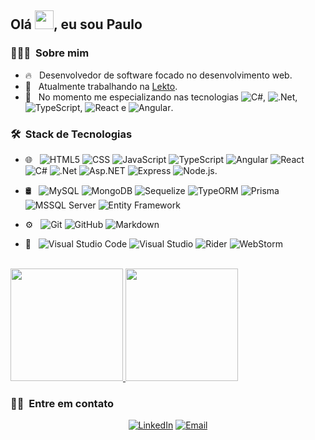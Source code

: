 <h2> Olá <img src="https://raw.githubusercontent.com/kaueMarques/kaueMarques/master/hi.gif" width="30px">, eu sou Paulo</h2>

<h3> 👨🏻‍💻 &nbsp;Sobre mim </h3>

- 🔥 &nbsp; Desenvolvedor de software focado no desenvolvimento web.
- 💼 &nbsp; Atualmente trabalhando na <a href="https://www.lekto.com.br/lekto">Lekto</a>.
- 🌳 &nbsp; No momento me especializando nas tecnologias ![C#](https://img.shields.io/badge/-C%23-333333?style=flat&logo=csharp), ![.Net](https://img.shields.io/badge/-.Net-333333?style=flat&logo=dotnet), ![TypeScript](https://img.shields.io/badge/-TypeScript-333333?style=flat&logo=typescript), ![React](https://img.shields.io/badge/-React-333333?style=flat&logo=react) e ![Angular](https://img.shields.io/badge/-Angular-333333?style=flat&logo=angular).



<h3> 🛠 &nbsp;Stack de Tecnologias</h3>


- 🌐 &nbsp;
  ![HTML5](https://img.shields.io/badge/-HTML5-333333?style=flat&logo=HTML5)
  ![CSS](https://img.shields.io/badge/-CSS-333333?style=flat&logo=CSS3&logoColor=1572B6)
  ![JavaScript](https://img.shields.io/badge/-JavaScript-333333?style=flat&logo=javascript)
  ![TypeScript](https://img.shields.io/badge/-TypeScript-333333?style=flat&logo=typescript)
  ![Angular](https://img.shields.io/badge/-Angular-333333?style=flat&logo=angular)
  ![React](https://img.shields.io/badge/-React-333333?style=flat&logo=react)
  ![C#](https://img.shields.io/badge/-C%23-333333?style=flat&logo=csharp)
  ![.Net](https://img.shields.io/badge/-.Net-333333?style=flat&logo=dotnet)
  ![Asp.NET](https://img.shields.io/badge/-Asp.NET-333333?style=flat&logo=dotnet)
  ![Express](https://img.shields.io/badge/-Express-333333?style=flat&logo=express)
  ![Node.js](https://img.shields.io/badge/-Node.js-333333?style=flat&logo=node.js).
  
  
- 🛢 &nbsp;
  ![MySQL](https://img.shields.io/badge/-MySQL-333333?style=flat&logo=mysql)
  ![MongoDB](https://img.shields.io/badge/-MongoDB-333333?style=flat&logo=mongodb)
  ![Sequelize](https://img.shields.io/badge/-Sequelize-333333?style=flat&logo=sequelize)
  ![TypeORM](https://img.shields.io/badge/-TypeORM-333333?style=flat&logo=typeorm)
  ![Prisma](https://img.shields.io/badge/-Prisma-333333?style=flat&logo=prisma)
  ![MSSQL Server](https://img.shields.io/badge/-MS%20SQL%20Server-333333?style=flat&logo=dotnet)
  ![Entity Framework](https://img.shields.io/badge/-Entity%20Framework-333333?style=flat&logo=dotnet)
- ⚙️ &nbsp;
  ![Git](https://img.shields.io/badge/-Git-333333?style=flat&logo=git)
  ![GitHub](https://img.shields.io/badge/-GitHub-333333?style=flat&logo=github)
  ![Markdown](https://img.shields.io/badge/-Markdown-333333?style=flat&logo=markdown)
- 🔧 &nbsp;
  ![Visual Studio Code](https://img.shields.io/badge/-Visual%20Studio%20Code-333333?style=flat&logo=visual-studio-code&logoColor=007ACC)
  ![Visual Studio](https://img.shields.io/badge/-Visual%20Studio-333333?style=flat&logo=visual-studio&logoColor=5D2B90)
  ![Rider](https://img.shields.io/badge/-JetBrains%20Rider-333333?style=flat&logo=rider&logoColor=fff)
  ![WebStorm](https://img.shields.io/badge/-JetBrains%20WebStorm-333333?style=flat&logo=webstorm&logoColor=fff)



<br/>

<a href="https://github.com/paulopbomfim">
  <img height="180em" src="https://github-readme-stats.vercel.app/api?username=paulopbomfim&show_icons=true&icon_color=7287fd&text_color=6c6f85&title_color=4c4f69&bg_color=eff1f5&ring_color=7287fd" />
  <img height="180em" src="https://github-readme-stats.vercel.app/api/top-langs/?username=paulopbomfim&layout=compact&text_color=6c6f85&title_color=4c4f69&bg_color=eff1f5" />
</a>

<br/>

<h3> 🤝🏻 &nbsp;Entre em contato </h3>

<p align="center">
<a href="https://www.linkedin.com/in/paulopbomfim/"><img alt="LinkedIn" src="https://img.shields.io/badge/LinkedIn-Paulo%20Bomfim-7287fd?labelColor=eff1f5&style=flat&logo=linkedin"></a>
<a href="mailto:paulopbomfim@gmail.comr"><img alt="Email" src="https://img.shields.io/badge/Email-paulopbomfim@gmail.com-7287fd?labelColor=eff1f5&style=flat&logo=gmail"></a>
</p>

